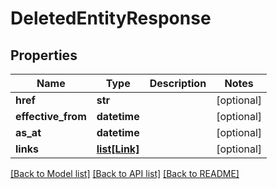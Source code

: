 # DeletedEntityResponse

## Properties
Name | Type | Description | Notes
------------ | ------------- | ------------- | -------------
**href** | **str** |  | [optional] 
**effective_from** | **datetime** |  | [optional] 
**as_at** | **datetime** |  | [optional] 
**links** | [**list[Link]**](Link.md) |  | [optional] 

[[Back to Model list]](../README.md#documentation-for-models) [[Back to API list]](../README.md#documentation-for-api-endpoints) [[Back to README]](../README.md)


